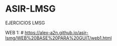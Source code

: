 # ASIR-LMSG 
EJERCICIOS LMSG

WEB 1: # https://alex-a2n.github.io/asir-lsmg/WEB%20BASE%20PARA%20GUIT/web1.html
